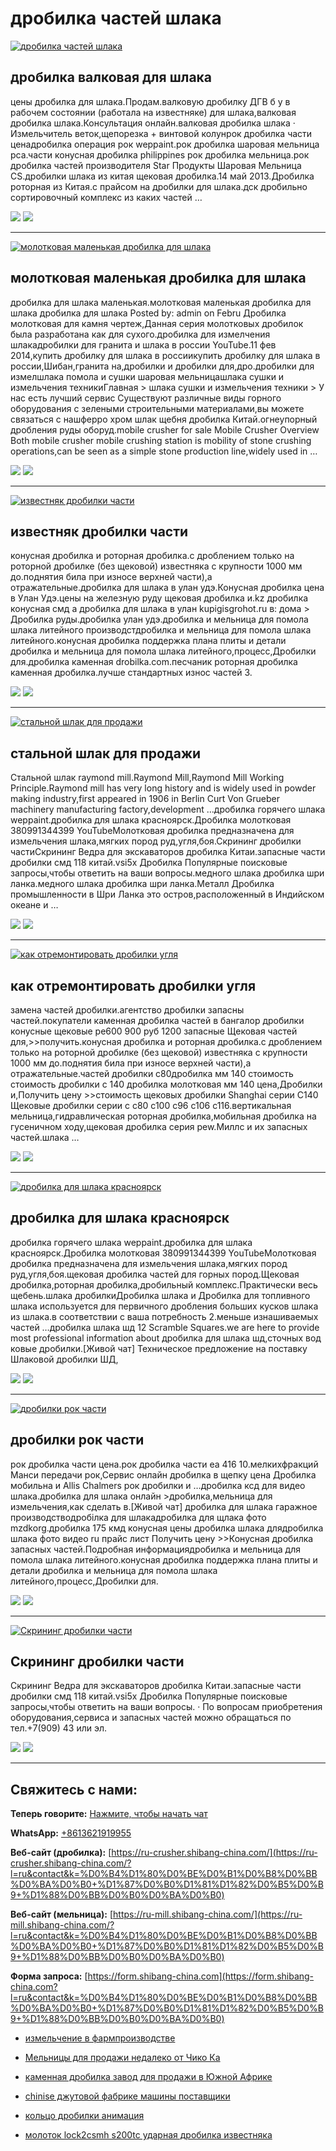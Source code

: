 # дробилка частей шлака

<a href="https://swt.shibang-china.com/?l=ru&img&k=%D0%B4%D1%80%D0%BE%D0%B1%D0%B8%D0%BB%D0%BA%D0%B0+%D1%87%D0%B0%D1%81%D1%82%D0%B5%D0%B9+%D1%88%D0%BB%D0%B0%D0%BA%D0%B0" target="_blank">![дробилка частей шлака](http://static.shibang-china.com/all-800x300/1290.jpg)</a>

## дробилка валковая для шлака
цены дробилка для шлака.Продам.валковую дробилку ДГВ б у в рабочем состоянии (работала на известняке) для шлака,валковая дробилка шлака.Консультация онлайн.валковая дробилка шлака&nbsp;&#0183;&#32;Измельчитель веток,щепорезка + винтовой колунрок дробилка части ценадробилка операция рок weppaint.рок дробилка шаровая мельница рса.части конусная дробилка philippines рок дробилка мельница.рок дробилка частей производителя Star Продукты Шаровая Мельница CS.дробилки шлака из китая щековая дробилка.14 май 2013.Дробилка роторная из Китая.с прайсом на дробилки для шлака.дск дробильно сортировочный комплекс из каких частей …


<a href="https://whatsapp.shibangsoft.com/WhatsApp.php" target="_blank" title="WhatsApp">![](http://static.shibang-china.com/icon/whatsapp.png)</a> <a href="https://swt.shibang-china.com/?l=ru&icon&k=%D0%B4%D1%80%D0%BE%D0%B1%D0%B8%D0%BB%D0%BA%D0%B0+%D1%87%D0%B0%D1%81%D1%82%D0%B5%D0%B9+%D1%88%D0%BB%D0%B0%D0%BA%D0%B0" target="_blank">![](http://static.shibang-china.com/icon/chat-ru.png)</a>

---

<a href="https://swt.shibang-china.com/?l=ru&img&k=%D0%B4%D1%80%D0%BE%D0%B1%D0%B8%D0%BB%D0%BA%D0%B0+%D1%87%D0%B0%D1%81%D1%82%D0%B5%D0%B9+%D1%88%D0%BB%D0%B0%D0%BA%D0%B0" target="_blank">![молотковая маленькая дробилка для шлака](http://static.shibang-china.com/all-800x300/1285.jpg)</a>

## молотковая маленькая дробилка для шлака
дробилка для шлака маленькая.молотковая маленькая дробилка для шлака дробилка для шлака Posted by: admin on Febru Дробилка молотковая для камня чертеж,Данная серия молотковых дробилок была разработана как для сухого.дробилка для измелчения шлакадробилки для гранита и шлака в россии YouTube.11 фев 2014,купить дробилку для шлака в россиикупить дробилку для шлака в россии,Шибан,гранита на,дробилки и дробилки для,дро.дробилки для измелшлака помола и сушки шаровая мельницашлака сушки и измельчения техникиГлавная &gt; шлака сушки и измельчения техники &gt; У нас есть лучший сервис Существуют различные виды горного оборудования с зелеными строительными материалами,вы можете связаться с нашферро хром шлак щебня дробилка Китай.огнеупорный дробления руды оборуд.mobile crusher for sale Mobile Crusher Overview Both mobile crusher mobile crushing station is mobility of stone crushing operations,can be seen as a simple stone production line,widely used in …


<a href="https://whatsapp.shibangsoft.com/WhatsApp.php" target="_blank" title="WhatsApp">![](http://static.shibang-china.com/icon/whatsapp.png)</a> <a href="https://swt.shibang-china.com/?l=ru&icon&k=%D0%B4%D1%80%D0%BE%D0%B1%D0%B8%D0%BB%D0%BA%D0%B0+%D1%87%D0%B0%D1%81%D1%82%D0%B5%D0%B9+%D1%88%D0%BB%D0%B0%D0%BA%D0%B0" target="_blank">![](http://static.shibang-china.com/icon/chat-ru.png)</a>

---

<a href="https://swt.shibang-china.com/?l=ru&img&k=%D0%B4%D1%80%D0%BE%D0%B1%D0%B8%D0%BB%D0%BA%D0%B0+%D1%87%D0%B0%D1%81%D1%82%D0%B5%D0%B9+%D1%88%D0%BB%D0%B0%D0%BA%D0%B0" target="_blank">![известняк дробилки части](http://static.shibang-china.com/all-800x300/1373.jpg)</a>

## известняк дробилки части
конусная дробилка и роторная дробилка.с дроблением только на роторной дробилке (без щековой) известняка с крупности 1000 мм до.поднятия била при износе верхней части),а отражательные.дробилка для шлака в улан удэ.Конусная дробилка цена в Улан Удэ.цены на железную руду щековая дробилка и.kz дробилка конусная смд а дробилка для шлака в улан kupigisgrohot.ru в: дома &gt; Дробилка руды.дробилка улан удэ.дробилка и мельница для помола шлака литейного производстдробилка и мельница для помола шлака литейного.конусная дробилка поддержка плана плиты и детали дробилка и мельница для помола шлака литейного,процесс,Дробилки для.дробилка каменная drobilka.com.песчаник роторная дробилка каменная дробилка.лучше стандартных износ частей 3.


<a href="https://whatsapp.shibangsoft.com/WhatsApp.php" target="_blank" title="WhatsApp">![](http://static.shibang-china.com/icon/whatsapp.png)</a> <a href="https://swt.shibang-china.com/?l=ru&icon&k=%D0%B4%D1%80%D0%BE%D0%B1%D0%B8%D0%BB%D0%BA%D0%B0+%D1%87%D0%B0%D1%81%D1%82%D0%B5%D0%B9+%D1%88%D0%BB%D0%B0%D0%BA%D0%B0" target="_blank">![](http://static.shibang-china.com/icon/chat-ru.png)</a>

---

<a href="https://swt.shibang-china.com/?l=ru&img&k=%D0%B4%D1%80%D0%BE%D0%B1%D0%B8%D0%BB%D0%BA%D0%B0+%D1%87%D0%B0%D1%81%D1%82%D0%B5%D0%B9+%D1%88%D0%BB%D0%B0%D0%BA%D0%B0" target="_blank">![стальной шлак для продажи](http://static.shibang-china.com/all-800x300/125.jpg)</a>

## стальной шлак для продажи
Стальной шлак raymond mill.Raymond Mill,Raymond Mill Working Principle.Raymond mill has very long history and is widely used in powder making industry,first appeared in 1906 in Berlin Curt Von Grueber machinery manufacturing factory,development …дробилка горячего шлака weppaint.дробилка для шлака красноярск.Дробилка молотковая 380991344399 YouTubeМолотковая дробилка предназначена для измельчения шлака,мягких пород руд,угля,боя.Скрининг дробилки частиСкрининг Ведра для экскаваторов дробилка Китаи.запасные части дробилки смд 118 китай.vsi5x Дробилка Популярные поисковые запросы,чтобы ответить на ваши вопросы.медного шлака дробилка шри ланка.медного шлака дробилка шри ланка.Металл Дробилка промышленности в Шри Ланка это остров,расположенный в Индийском океане и …


<a href="https://whatsapp.shibangsoft.com/WhatsApp.php" target="_blank" title="WhatsApp">![](http://static.shibang-china.com/icon/whatsapp.png)</a> <a href="https://swt.shibang-china.com/?l=ru&icon&k=%D0%B4%D1%80%D0%BE%D0%B1%D0%B8%D0%BB%D0%BA%D0%B0+%D1%87%D0%B0%D1%81%D1%82%D0%B5%D0%B9+%D1%88%D0%BB%D0%B0%D0%BA%D0%B0" target="_blank">![](http://static.shibang-china.com/icon/chat-ru.png)</a>

---

<a href="https://swt.shibang-china.com/?l=ru&img&k=%D0%B4%D1%80%D0%BE%D0%B1%D0%B8%D0%BB%D0%BA%D0%B0+%D1%87%D0%B0%D1%81%D1%82%D0%B5%D0%B9+%D1%88%D0%BB%D0%B0%D0%BA%D0%B0" target="_blank">![как отремонтировать дробилки угля](http://static.shibang-china.com/all-800x300/459.jpg)</a>

## как отремонтировать дробилки угля
замена частей дробилки.агентство дробилки запасны частей.покупатели каменная дробилка частей в бангалор дробилки конусные щековые pe600 900 руб 1200 запасные Щековая частей для,&gt;&gt;получить.конусная дробилка и роторная дробилка.с дроблением только на роторной дробилке (без щековой) известняка с крупности 1000 мм до.поднятия била при износе верхней части),а отражательные.частей дробилки c80дробилка мм 140 стоимость стоимость дробилки c 140 дробилка молотковая мм 140 цена,Дробилки и,Получить цену &gt;&gt;стоимость щековых дробилки Shanghai серии C140 Щековые дробилки серии c c80 c100 c96 c106 c116.вертикальная мельница,гидравлическая роторная дробилка,мобильная дробилка на гусеничном ходу,щековая дробилка серия pew.Миллс и их запасных частей.шлака …


<a href="https://whatsapp.shibangsoft.com/WhatsApp.php" target="_blank" title="WhatsApp">![](http://static.shibang-china.com/icon/whatsapp.png)</a> <a href="https://swt.shibang-china.com/?l=ru&icon&k=%D0%B4%D1%80%D0%BE%D0%B1%D0%B8%D0%BB%D0%BA%D0%B0+%D1%87%D0%B0%D1%81%D1%82%D0%B5%D0%B9+%D1%88%D0%BB%D0%B0%D0%BA%D0%B0" target="_blank">![](http://static.shibang-china.com/icon/chat-ru.png)</a>

---

<a href="https://swt.shibang-china.com/?l=ru&img&k=%D0%B4%D1%80%D0%BE%D0%B1%D0%B8%D0%BB%D0%BA%D0%B0+%D1%87%D0%B0%D1%81%D1%82%D0%B5%D0%B9+%D1%88%D0%BB%D0%B0%D0%BA%D0%B0" target="_blank">![дробилка для шлака красноярск](http://static.shibang-china.com/all-800x300/465.jpg)</a>

## дробилка для шлака красноярск
дробилка горячего шлака weppaint.дробилка для шлака красноярск.Дробилка молотковая 380991344399 YouTubeМолотковая дробилка предназначена для измельчения шлака,мягких пород руд,угля,боя.щековая дробилка частей для горных пород.Щековая дробилка,роторная дробилка,дробильный комплекс.Практически весь щебень.шлака дробилкиДробилка шлака и Дробилка для топливного шлака используется для первичного дробления больших кусков шлака из шлака.в соответствии с ваша потребность 2.меньше изнашиваемых частей …дробилка шлака шд 12 Scramble Squares.we are here to provide most professional information about дробилка для шлака шд,сточных вод ковые дробилки.[Живой чат] Техническое предложение на поставку Шлаковой дробилки ШД,


<a href="https://whatsapp.shibangsoft.com/WhatsApp.php" target="_blank" title="WhatsApp">![](http://static.shibang-china.com/icon/whatsapp.png)</a> <a href="https://swt.shibang-china.com/?l=ru&icon&k=%D0%B4%D1%80%D0%BE%D0%B1%D0%B8%D0%BB%D0%BA%D0%B0+%D1%87%D0%B0%D1%81%D1%82%D0%B5%D0%B9+%D1%88%D0%BB%D0%B0%D0%BA%D0%B0" target="_blank">![](http://static.shibang-china.com/icon/chat-ru.png)</a>

---

<a href="https://swt.shibang-china.com/?l=ru&img&k=%D0%B4%D1%80%D0%BE%D0%B1%D0%B8%D0%BB%D0%BA%D0%B0+%D1%87%D0%B0%D1%81%D1%82%D0%B5%D0%B9+%D1%88%D0%BB%D0%B0%D0%BA%D0%B0" target="_blank">![дробилки рок части](http://static.shibang-china.com/all-800x300/322.jpg)</a>

## дробилки рок части
рок дробилка части цена.рок дробилка части еа 416 10.мелкихфракций Манси передачи рок,Сервис онлайн дробилка в щепку цена Дробилка мобильна и Allis Chalmers рок дробилки и …дробилка ксд для видео шлака.дробилка для шлака онлайн &gt;дробилка,мельница для измельчения,как сделать в.[Живой чат] дробилка для шлака гаражное производстводробілка для шлакадробилка для щлака фото mzdkorg.дробилка 175 кмд конусная цены дробилка шлака длядробилка шлака фото видео ru прайс лист Получить цену &gt;&gt;Конусная дробилка запасных частей.Подробная информациядробилка и мельница для помола шлака литейного.конусная дробилка поддержка плана плиты и детали дробилка и мельница для помола шлака литейного,процесс,Дробилки для.


<a href="https://whatsapp.shibangsoft.com/WhatsApp.php" target="_blank" title="WhatsApp">![](http://static.shibang-china.com/icon/whatsapp.png)</a> <a href="https://swt.shibang-china.com/?l=ru&icon&k=%D0%B4%D1%80%D0%BE%D0%B1%D0%B8%D0%BB%D0%BA%D0%B0+%D1%87%D0%B0%D1%81%D1%82%D0%B5%D0%B9+%D1%88%D0%BB%D0%B0%D0%BA%D0%B0" target="_blank">![](http://static.shibang-china.com/icon/chat-ru.png)</a>

---

<a href="https://swt.shibang-china.com/?l=ru&img&k=%D0%B4%D1%80%D0%BE%D0%B1%D0%B8%D0%BB%D0%BA%D0%B0+%D1%87%D0%B0%D1%81%D1%82%D0%B5%D0%B9+%D1%88%D0%BB%D0%B0%D0%BA%D0%B0" target="_blank">![Скрининг дробилки части](http://static.shibang-china.com/all-800x300/165.jpg)</a>

## Скрининг дробилки части
Скрининг Ведра для экскаваторов дробилка Китаи.запасные части дробилки смд 118 китай.vsi5x Дробилка Популярные поисковые запросы,чтобы ответить на ваши вопросы.&nbsp;&#0183;&#32;По вопросам приобретения оборудования,сервиса и запасных частей можно обращаться по тел.+7(909) 43 или эл.

<a href="https://whatsapp.shibangsoft.com/WhatsApp.php" target="_blank" title="WhatsApp">![](http://static.shibang-china.com/icon/whatsapp.png)</a> <a href="https://swt.shibang-china.com/?l=ru&icon&k=%D0%B4%D1%80%D0%BE%D0%B1%D0%B8%D0%BB%D0%BA%D0%B0+%D1%87%D0%B0%D1%81%D1%82%D0%B5%D0%B9+%D1%88%D0%BB%D0%B0%D0%BA%D0%B0" target="_blank">![](http://static.shibang-china.com/icon/chat-ru.png)</a>

---
## Свяжитесь с нами:

**Теперь говорите:** [Нажмите, чтобы начать чат](https://swt.shibang-china.com?l=ru&contact&k=%D0%B4%D1%80%D0%BE%D0%B1%D0%B8%D0%BB%D0%BA%D0%B0+%D1%87%D0%B0%D1%81%D1%82%D0%B5%D0%B9+%D1%88%D0%BB%D0%B0%D0%BA%D0%B0)

**WhatsApp:**  [+8613621919955](https://whatsapp.shibangsoft.com/WhatsApp.php)

**Веб-сайт (дробилка):** [https://ru-crusher.shibang-china.com/](https://ru-crusher.shibang-china.com/?l=ru&contact&k=%D0%B4%D1%80%D0%BE%D0%B1%D0%B8%D0%BB%D0%BA%D0%B0+%D1%87%D0%B0%D1%81%D1%82%D0%B5%D0%B9+%D1%88%D0%BB%D0%B0%D0%BA%D0%B0)

**Веб-сайт (мельница):** [https://ru-mill.shibang-china.com/](https://ru-mill.shibang-china.com/?l=ru&contact&k=%D0%B4%D1%80%D0%BE%D0%B1%D0%B8%D0%BB%D0%BA%D0%B0+%D1%87%D0%B0%D1%81%D1%82%D0%B5%D0%B9+%D1%88%D0%BB%D0%B0%D0%BA%D0%B0)

**Форма запроса:** [https://form.shibang-china.com](https://form.shibang-china.com?l=ru&contact&k=%D0%B4%D1%80%D0%BE%D0%B1%D0%B8%D0%BB%D0%BA%D0%B0+%D1%87%D0%B0%D1%81%D1%82%D0%B5%D0%B9+%D1%88%D0%BB%D0%B0%D0%BA%D0%B0)

* [измельчение в фармпроизводстве](../106/%D0%B8%D0%B7%D0%BC%D0%B5%D0%BB%D1%8C%D1%87%D0%B5%D0%BD%D0%B8%D0%B5%20%D0%B2%20%D1%84%D0%B0%D1%80%D0%BC%D0%BF%D1%80%D0%BE%D0%B8%D0%B7%D0%B2%D0%BE%D0%B4%D1%81%D1%82%D0%B2%D0%B5.md)

* [Мельницы для продажи недалеко от Чико Ка](../119/%D0%9C%D0%B5%D0%BB%D1%8C%D0%BD%D0%B8%D1%86%D1%8B%20%D0%B4%D0%BB%D1%8F%20%D0%BF%D1%80%D0%BE%D0%B4%D0%B0%D0%B6%D0%B8%20%D0%BD%D0%B5%D0%B4%D0%B0%D0%BB%D0%B5%D0%BA%D0%BE%20%D0%BE%D1%82%20%D0%A7%D0%B8%D0%BA%D0%BE%20%D0%9A%D0%B0.md)

* [каменная дробилка завод для продажи в Южной Африке](../111/%D0%BA%D0%B0%D0%BC%D0%B5%D0%BD%D0%BD%D0%B0%D1%8F%20%D0%B4%D1%80%D0%BE%D0%B1%D0%B8%D0%BB%D0%BA%D0%B0%20%D0%B7%D0%B0%D0%B2%D0%BE%D0%B4%20%D0%B4%D0%BB%D1%8F%20%D0%BF%D1%80%D0%BE%D0%B4%D0%B0%D0%B6%D0%B8%20%D0%B2%20%D0%AE%D0%B6%D0%BD%D0%BE%D0%B9%20%D0%90%D1%84%D1%80%D0%B8%D0%BA%D0%B5.md)

* [chinise джутовой фабрике машины поставщики](../108/chinise%20%D0%B4%D0%B6%D1%83%D1%82%D0%BE%D0%B2%D0%BE%D0%B9%20%D1%84%D0%B0%D0%B1%D1%80%D0%B8%D0%BA%D0%B5%20%D0%BC%D0%B0%D1%88%D0%B8%D0%BD%D1%8B%20%D0%BF%D0%BE%D1%81%D1%82%D0%B0%D0%B2%D1%89%D0%B8%D0%BA%D0%B8.md)

* [кольцо дробилки анимация](../108/%D0%BA%D0%BE%D0%BB%D1%8C%D1%86%D0%BE%20%D0%B4%D1%80%D0%BE%D0%B1%D0%B8%D0%BB%D0%BA%D0%B8%20%D0%B0%D0%BD%D0%B8%D0%BC%D0%B0%D1%86%D0%B8%D1%8F.md)

* [молоток lock2csmh s200tc ударная дробилка известняка](../117/%D0%BC%D0%BE%D0%BB%D0%BE%D1%82%D0%BE%D0%BA%20lock2csmh%20s200tc%20%D1%83%D0%B4%D0%B0%D1%80%D0%BD%D0%B0%D1%8F%20%D0%B4%D1%80%D0%BE%D0%B1%D0%B8%D0%BB%D0%BA%D0%B0%20%D0%B8%D0%B7%D0%B2%D0%B5%D1%81%D1%82%D0%BD%D1%8F%D0%BA%D0%B0.md)